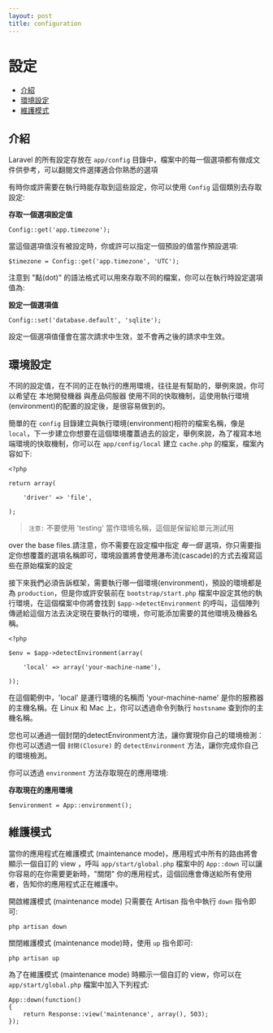 ```yaml
---
layout: post
title: configuration
---
```

# 設定

- [介紹](#introduction)
- [環境設定](#environment-configuration)
- [維護模式](#maintenance-mode)

<a name="introduction"></a>
## 介紹

Laravel 的所有設定存放在 `app/config` 目錄中，檔案中的每一個選項都有做成文件供參考，可以翻閱文件選擇適合你熟悉的選項

有時你或許需要在執行時能存取到這些設定，你可以使用 `Config` 這個類別去存取設定:

**存取一個選項設定值**

	Config::get('app.timezone');

當這個選項值沒有被設定時，你或許可以指定一個預設的值當作預設選項:

	$timezone = Config::get('app.timezone', 'UTC');

注意到 "點(dot)" 的語法格式可以用來存取不同的檔案，你可以在執行時設定選項值為:

**設定一個選項值**

	Config::set('database.default', 'sqlite');

設定一個選項值僅會在當次請求中生效，並不會再之後的請求中生效。

<a name="environment-configuration"></a>
## 環境設定

不同的設定值，在不同的正在執行的應用環境，往往是有幫助的，舉例來說，你可以希望在 本地開發機器 與產品伺服器 使用不同的快取機制，這使用執行環境(environment)的配置的設定後，是很容易做到的。

簡單的在 `config` 目錄建立與執行環境(environment)相符的檔案名稱，像是 `local`，下一步建立你想要在這個環境覆蓋過去的設定，舉例來說，為了複寫本地端環境的快取機制，你可以在 `app/config/local` 建立 `cache.php` 的檔案，檔案內容如下:

	<?php

	return array(

		'driver' => 'file',

	);

> `注意:` 不要使用 'testing' 當作環境名稱，這個是保留給單元測試用

over the base files.請注意，你不需要在設定檔中指定 _每一個_ 選項，你只需要指定你想覆蓋的選項名稱即可，環境設置將會使用瀑布流(cascade)的方式去複寫這些在原始檔案的設定

接下來我們必須告訴框架，需要執行哪一個環境(environment)，預設的環境都是為 `production`，但是你或許安裝前在 `bootstrap/start.php` 檔案中設定其他的執行環境，在這個檔案中你將會找到 `$app->detectEnvironment` 的呼叫，這個陣列傳遞給這個方法去決定現在要執行的環境，你可能添加需要的其他環境及機器名稱。

    <?php

    $env = $app->detectEnvironment(array(

        'local' => array('your-machine-name'),

    ));

在這個範例中，'local' 是運行環境的名稱而 'your-machine-name' 是你的服務器的主機名稱。在 Linux 和 Mac 上，你可以透過命令列執行 `hostsname` 查到你的主機名稱。

您也可以通過一個封閉的detectEnvironment方法，讓你實現你自己的環境檢測： 你也可以透過一個 `封閉(Closure)` 的 `detectEnvironment` 方法，讓你完成你自己的環境檢測。

你可以透過 `environment` 方法存取現在的應用環境:

**存取現在的應用環境**

	$environment = App::environment();

<a name="maintenance-mode"></a>
## 維護模式

當你的應用程式在維護模式 (maintenance mode)，應用程式中所有的路由將會顯示一個自訂的 view ，呼叫 `app/start/global.php` 檔案中的 `App::down` 可以讓你容易的在你需要更新時，"關閉" 你的應用程式，這個回應會傳送給所有使用者，告知你的應用程式正在維護中。

開啟維護模式 (maintenance mode) 只需要在 Artisan 指令中執行 `down` 指令即可:

	php artisan down

關閉維護模式 (maintenance mode)時，使用 `up` 指令即可:

	php artisan up

為了在維護模式 (maintenance mode) 時顯示一個自訂的 view，你可以在 `app/start/global.php` 檔案中加入下列程式:

	App::down(function()
	{
		return Response::view('maintenance', array(), 503);
	});
